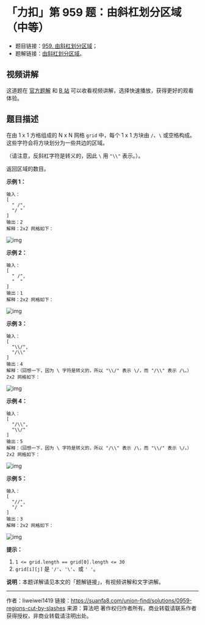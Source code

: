 # 「力扣」第 959 题：由斜杠划分区域（中等）

- 题目链接：[959. 由斜杠划分区域](https://leetcode-cn.com/problems/regions-cut-by-slashes/)；
- 题解链接：[由斜杠划分区域](https://leetcode-cn.com/problems/regions-cut-by-slashes/solution/you-xie-gang-hua-fen-qu-yu-by-leetcode-67xb/)。

## 视频讲解

这道题在 [官方题解](https://leetcode-cn.com/problems/regions-cut-by-slashes/solution/you-xie-gang-hua-fen-qu-yu-by-leetcode-67xb/) 和 [B 站](https://www.bilibili.com/video/BV1Ry4y117HD) 可以收看视频讲解，选择快速播放，获得更好的观看体验。


## 题目描述

在由 1 x 1 方格组成的 N x N 网格 `grid` 中，每个 1 x 1 方块由 `/`、`\` 或空格构成。这些字符会将方块划分为一些共边的区域。

（请注意，反斜杠字符是转义的，因此 `\` 用 `"\\"` 表示。）。

返回区域的数目。

**示例 1：**

```
输入：
[
  " /",
  "/ "
]
输出：2
解释：2x2 网格如下：
```

![img](https://assets.leetcode-cn.com/aliyun-lc-upload/uploads/2018/12/15/1.png)

**示例 2：**

```
输入：
[
  " /",
  "  "
]
输出：1
解释：2x2 网格如下：
```

![img](https://assets.leetcode-cn.com/aliyun-lc-upload/uploads/2018/12/15/2.png)

**示例 3：**

```
输入：
[
  "\\/",
  "/\\"
]
输出：4
解释：（回想一下，因为 \ 字符是转义的，所以 "\\/" 表示 \/，而 "/\\" 表示 /\。）
2x2 网格如下：
```

![img](https://assets.leetcode-cn.com/aliyun-lc-upload/uploads/2018/12/15/3.png)

**示例 4：**

```
输入：
[
  "/\\",
  "\\/"
]
输出：5
解释：（回想一下，因为 \ 字符是转义的，所以 "/\\" 表示 /\，而 "\\/" 表示 \/。）
2x2 网格如下：
```

![img](https://assets.leetcode-cn.com/aliyun-lc-upload/uploads/2018/12/15/4.png)

**示例 5：**

```
输入：
[
  "//",
  "/ "
]
输出：3
解释：2x2 网格如下：
```

![img](https://assets.leetcode-cn.com/aliyun-lc-upload/uploads/2018/12/15/5.png)

**提示：**

1. `1 <= grid.length == grid[0].length <= 30`
2. `grid[i][j]` 是 `'/'`、`'\'`、或 `' '`。

**说明**：本题详解请见本文的「题解链接」，有视频讲解和文字讲解。



---

作者：liweiwei1419
链接：https://suanfa8.com/union-find/solutions/0959-regions-cut-by-slashes
来源：算法吧
著作权归作者所有。商业转载请联系作者获得授权，非商业转载请注明出处。